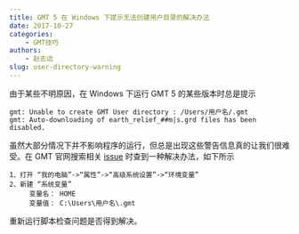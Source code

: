 ```yaml
---
title: GMT 5 在 Windows 下提示无法创建用户目录的解决办法
date: 2017-10-27
categories:
    - GMT技巧
authors:
    - 赵志远
slug: user-directory-warning
---
```


由于某些不明原因，在 Windows 下运行 GMT 5 的某些版本时总是提示

```
gmt: Unable to create GMT User directory : /Users/用户名/.gmt
gmt: Auto-downloading of earth_relief_##m|s.grd files has been disabled.
```

虽然大部分情况下并不影响程序的运行，但总是出现这些警告信息真的让我们很难受。在 GMT 官网搜索相关 [issue](http://gmt.soest.hawaii.edu/issues/1098) 时查到一种解决办法，如下所示

```
1、打开 “我的电脑”->“属性”->“高级系统设置”->“环境变量”
2、新建 “系统变量”
     变量名： HOME
     变量值： C:\Users\用户名\.gmt
```

重新运行脚本检查问题是否得到解决。
